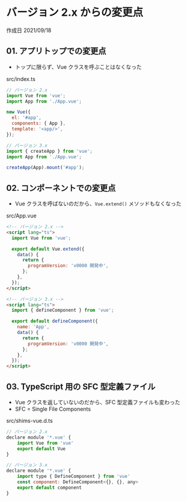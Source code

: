 # バージョン 2.x からの変更点

作成日 2021/09/18

## 01. アプリトップでの変更点

- トップに限らず、Vue クラスを呼ぶことはなくなった

src/index.ts

```javascript
// バージョン 2.x
import Vue from 'vue';
import App from './App.vue';

new Vue({
  el: '#app',
  components: { App },
  template: '<app/>',
});

// バージョン 3.x
import { createApp } from 'vue';
import App from './App.vue';

createApp(App).mount('#app');
```

## 02. コンポーネントでの変更点

- Vue クラスを呼ばないのだから、`Vue.extend()` メソッドもなくなった

src/App.vue

```html
<!-- バージョン 2.x -->
<script lang="ts">
  import Vue from 'vue';

  export default Vue.extend({
    data() {
      return {
        programVersion: 'v0000 開発中',
      };
    },
  });
</script>

<!-- バージョン 3.x -->
<script lang="ts">
  import { defineComponent } from 'vue';

  export default defineComponent({
    name: 'App',
    data() {
      return {
        programVersion: 'v0000 開発中',
      };
    },
  });
</script>
```

## 03. TypeScript 用の SFC 型定義ファイル

- Vue クラスを返していないのだから、SFC 型定義ファイルも変わった
- SFC = Single File Components

src/shims-vue.d.ts

```javascript
// バージョン 2.x
declare module '*.vue' {
    import Vue from 'vue'
    export default Vue
}

// バージョン 3.x
declare module '*.vue' {
    import type { DefineComponent } from 'vue'
    const component: DefineComponent<{}, {}, any>
    export default component
}
```
